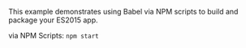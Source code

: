 This example demonstrates using Babel via NPM scripts to build and package your ES2015 app.

via NPM Scripts: `npm start`
